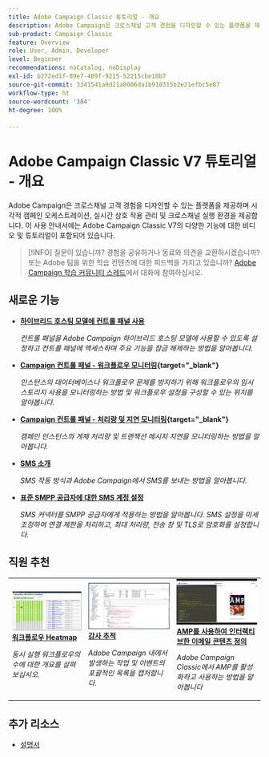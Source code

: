 ```yaml
---
title: Adobe Campaign Classic 튜토리얼 - 개요
description: Adobe Campaign은 크로스채널 고객 경험을 디자인할 수 있는 플랫폼을 제공하며 시각적 캠페인 오케스트레이션, 실시간 상호 작용 관리 및 크로스채널 실행 환경을 제공합니다. 이 사용 안내서에는 Adobe Campaign Standard의 다양한 기능과 성능에 대한 비디오 및 튜토리얼이 포함되어 있습니다.
sub-product: Campaign Classic
feature: Overview
role: User, Admin, Developer
level: Beginner
recommendations: noCatalog, noDisplay
exl-id: b272ed1f-89e7-489f-9215-52215cbe18b7
source-git-commit: 3341541a9d21a8006da1b910315b2e21efbc5e87
workflow-type: ht
source-wordcount: '384'
ht-degree: 100%

---
```


# Adobe Campaign Classic V7 튜토리얼 - 개요

Adobe Campaign은 크로스채널 고객 경험을 디자인할 수 있는 플랫폼을 제공하며 시각적 캠페인 오케스트레이션, 실시간 상호 작용 관리 및 크로스채널 실행 환경을 제공합니다. 이 사용 안내서에는 Adobe Campaign Classic V7의 다양한 기능에 대한 비디오 및 튜토리얼이 포함되어 있습니다.

>[!INFO]
> 질문이 있습니까? 경험을 공유하거나 동료와 의견을 교환하시겠습니까? 또는 Adobe 팀을 위한 학습 컨텐츠에 대한 피드백을 가지고 있습니까? [Adobe Campaign 학습 커뮤니티 스레드](https://experienceleaguecommunities.adobe.com:443/t5/adobe-campaign-classic/join-the-discussion-on-adobe-campaign-learning/td-p/419096)에서 대화에 참여하십시오.

## 새로운 기능

* **[하이브리드 호스팅 모델에 컨트롤 패널 사용](https://experienceleague.adobe.com/docs/control-panel-learn/control-panel/control-panel-for-hybrid-hosting-models.html?lang=ko)**

   *컨트롤 패널을 Adobe Campaign 하이브리드 호스팅 모델에 사용할 수 있도록 설정하고 컨트롤 패널에 액세스하며 주요 기능을 잠금 해제하는 방법을 알아봅니다.*

* **[Campaign 컨트롤 패널 - 워크플로우 모니터링](https://experienceleague.adobe.com/docs/control-panel-learn/control-panel/performance-monitoring/monitor-workflows.html?lang=ko){target=&quot;_blank&quot;}**

   *인스턴스의 데이터베이스나 워크플로우 문제를 방지하기 위해 워크플로우의 임시 스토리지 사용을 모니터링하는 방법 및 워크플로우 설정을 구성할 수 있는 위치를 알아봅니다.*

* **[Campaign 컨트롤 패널 - 처리량 및 지연 모니터링](https://experienceleague.adobe.com/docs/control-panel-learn/control-panel/performance-monitoring/monitor-throughputs-and-latency.html?lang=ko){target=&quot;_blank&quot;}**

   *캠페인 인스턴스의 게재 처리량 및 트랜잭션 메시지 지연을 모니터링하는 방법을 알아봅니다.*

* **[SMS 소개](https://experienceleague.adobe.com/docs/campaign-learn/set-up-sms-for-adobe-campaign/introduction-to-sms.html?lang=ko)**

   *SMS 작동 방식과 Adobe Campaign에서 SMS를 보내는 방법을 알아봅니다.*

* **[표준 SMPP 공급자에 대한 SMS 계정 설정](https://experienceleague.adobe.com/docs/campaign-learn/set-up-sms-for-adobe-campaign/set-up-account-for-standard-smpp-provider.html?lang=ko)**

   *SMS 커넥터를 SMPP 공급자에게 적용하는 방법을 알아봅니다. SMS 설정을 미세 조정하여 연결 제한을 처리하고, 최대 처리량, 전송 창 및 TLS로 암호화를 설정합니다.*

## 직원 추천

<table>
<tr>
  <td>
    <a href="./monitoring-campaign-classic/workflow-heatmap.md">
      <img alt="워크플로우 Heatmap(비디오)" src="./assets/workflow-heatmap.png"/>
    </a>
    <div>
      <a href="./monitoring-campaign-classic/workflow-heatmap.md">
    <strong>워크플로우 Heatmap</strong>
    </a>
    </div>
    <p>
    <em>동시 실행 워크플로우의 수에 대한 개요를 살펴보십시오.</em>
    <p>
  </td>
   <td>
    <a href="./monitoring-campaign-classic/audit-trail.md">
      <img alt="감사 추적(비디오)" src="./assets/acc-audit-trail-thumb.png" />
    </a>
    <div>
      <a href="./monitoring-campaign-classic/audit-trail.md">
    <strong>감사 추적</strong>
    </a>
    </div> 
    <p>
    <em>Adobe Campaign 내에서 발생하는 작업 및 이벤트의 포괄적인 목록을 캡처합니다.</em>
    <p>
  </td>
  <td>
    <a href="./sending-messages/email-channel/defining-interactive-email-content-with-amp.md">
      <img alt="AMP를 사용하여 인터랙티브한 이메일 콘텐츠 정의(비디오)" src="./assets/29940.png" />
    </a>
    <div>
      <a href="./sending-messages/email-channel/defining-interactive-email-content-with-amp.md">
    <strong>AMP를 사용하여 인터랙티브한 이메일 콘텐츠 정의</strong>
    </a>
    </div>
    <p>
    <em>Adobe Campaign Classic에서 AMP를 활성화하고 사용하는 방법을 알아봅니다 </em>
    <p>
  </td>
</tr>
</table>

## 추가 리소스

* [설명서](https://experienceleague.adobe.com/docs/campaign-classic/using/getting-started/starting-with-adobe-campaign/about-adobe-campaign-classic.html?lang=ko)
